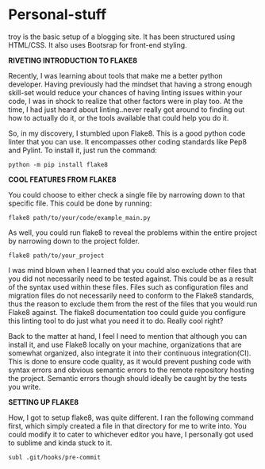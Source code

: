 # Personal-stuff

  
troy is the basic setup of a blogging site. It has been structured using HTML/CSS.  It also uses Bootsrap for front-end styling.


**RIVETING INTRODUCTION TO FLAKE8**

  

Recently, I was learning about tools that make me a better python developer. Having previously had the mindset that having a strong enough skill-set would reduce your chances of having linting issues within your code, I was in shock to realize that other factors were in play too. At the time, I had just heard about linting..never really got around to finding out how to actually do it, or the tools available that could help you do it.

  

So, in my discovery, I stumbled upon Flake8. This is a good python code linter that you can use. It encompasses other coding standards like Pep8 and Pylint. To install it, just run the command:

```
python -m pip install flake8

```

**COOL FEATURES FROM FLAKE8**

You could choose to either check a single file by narrowing down to that specific file. This could be done by running:

```
flake8 path/to/your/code/example_main.py

```

As well, you could run flake8 to reveal the problems within the entire project by narrowing down to the project folder. 

```
flake8 path/to/your_project

```

I was mind blown when I learned that you could also exclude other files that you did not necessarily need to be tested against. This could be as a result of the syntax used within these files. Files such as configuration files and migration files do not necessarily need to conform to the Flake8 standards, thus the reason to exclude them from the rest of the files that you would run Flake8 against. The flake8 documentation too could guide you configure this linting tool to do just what you need it to do. Really cool right?

Back to the matter at hand, I feel I need to mention that although you can install it, and use Flake8 locally on your machine, organizations that are somewhat organized, also integrate it into their continuous integration(CI). This is done to ensure code quality, as it would prevent pushing code with syntax errors and obvious semantic errors to the remote repository hosting the project. Semantic errors though should ideally be caught by the tests you write.

**SETTING UP FLAKE8**

How, I got to setup flake8, was quite different. I ran the following command first, which simply created a file in that directory for me to write into. You could modify it to cater to whichever editor you have, I personally got used to sublime and kinda stuck to it.

 
```
subl .git/hooks/pre-commit

```
